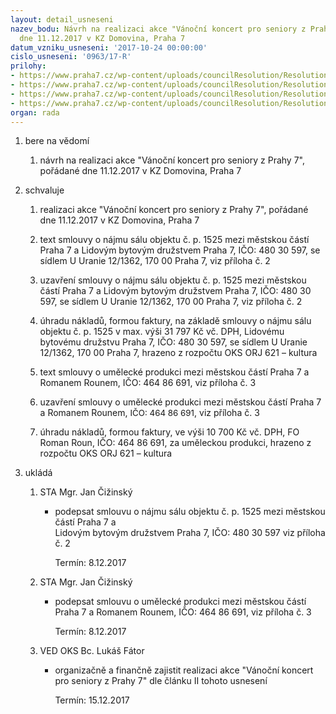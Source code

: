 ```yaml
---
layout: detail_usneseni
nazev_bodu: Návrh na realizaci akce "Vánoční koncert pro seniory z Prahy 7", pořádané
  dne 11.12.2017 v KZ Domovina, Praha 7
datum_vzniku_usneseni: '2017-10-24 00:00:00'
cislo_usneseni: '0963/17-R'
prilohy:
- https://www.praha7.cz/wp-content/uploads/councilResolution/Resolutions/29534/export/d_vanocni_senioridoc_duvovoda_zprava_20174829~260832.doc
- https://www.praha7.cz/wp-content/uploads/councilResolution/Resolutions/29534/export/LBD_Vanocnidenproseniory_11_12_2017~260831.doc
- https://www.praha7.cz/wp-content/uploads/councilResolution/Resolutions/29534/export/S53_ROUN_VK_11_12_2017doc5verejna~260830.doc
- https://www.praha7.cz/wp-content/uploads/councilResolution/Resolutions/29534/export/export~295011.pdf
organ: rada
---
```

<ol id="urzList" class="urzList_view"><li id="" class="urzClass1"><span name="1">bere na vědomí</span><ol class="urzOlClass decimal "><li style="text-align: left;" id="" class="urzClass2"><span><p>návrh na realizaci akce "Vánoční koncert pro seniory z Prahy 7", pořádané dne 11.12.2017 v KZ Domovina, Praha 7</p></span></li></ol></li><li id="" class="urzClass1"><span name="24">schvaluje</span><ol id="" class="urzOlClass decimal "><li style="text-align: left;" id="" class="urzClass2"><span><p>realizaci akce "Vánoční koncert pro seniory z Prahy 7", pořádané dne 11.12.2017 v KZ Domovina, Praha 7</p></span></li><li style="text-align: left;" id="" class="urzClass2"><span><p>text smlouvy o nájmu sálu objektu č. p. 1525 mezi městskou částí Praha 7 a Lidovým bytovým družstvem Praha 7, IČO: 480 30 597, se sídlem U Uranie 12/1362, 170 00 Praha 7, viz příloha č. 2</p></span></li><li style="text-align: left;" id="" class="urzClass2"><span><p>uzavření smlouvy o nájmu sálu objektu č. p. 1525 mezi městskou částí Praha 7 a Lidovým bytovým družstvem Praha 7, IČO: 480 30 597, se sídlem U Uranie 12/1362, 170 00 Praha 7, viz příloha č. 2</p></span></li><li style="text-align: left;" id="" class="urzClass2"><span><p>úhradu nákladů, formou faktury, na základě smlouvy o nájmu sálu objektu č. p. 1525 v max. výši 31 797 Kč vč. DPH, Lidovému bytovému družstvu Praha 7, IČO: 480 30 597, se sídlem U Uranie 12/1362, 170 00 Praha 7, hrazeno z rozpočtu OKS ORJ 621 – kultura</p></span></li><li style="text-align: left;" id="" class="urzClass2"><span><p>text smlouvy o umělecké produkci mezi městskou částí Praha 7 a Romanem Rounem, IČO: 464 86 691, viz příloha č. 3</p></span></li><li style="text-align: left;" id="" class="urzClass2"><span><p>uzavření smlouvy o umělecké produkci mezi městskou částí Praha 7 a Romanem Rounem, <span style="font-size:10.0pt;font-family:" data-mce-style="font-size: 10.0pt;">IČO: 464 86 691</span>, viz příloha č. 3<br></p></span></li><li style="text-align: left;" id="" class="urzClass2"><span><p>úhradu nákladů, formou faktury, ve výši 10 700 Kč vč. DPH, FO Roman Roun, IČO: 464 86 691, za uměleckou produkci, hrazeno z rozpočtu OKS ORJ 621 – kultura</p></span></li></ol></li><li class="urzClass1" id="urzUkoly"><span name="1">ukládá</span><ol class="urzOlClass"><li class="urzClass2"><span><p>STA Mgr. Jan Čižinský</p></span><ul class="urzUlClass"><li class="urzClass3"><span><p>podepsat smlouvu o nájmu sálu objektu č. p. 1525 mezi městskou částí Praha 7 a<br>Lidovým bytovým družstvem Praha 7, IČO: 480 30 597 viz příloha č. 2</p></span><span class="urzUkolTermin">  Termín:&nbsp;8.12.2017</span></li></ul></li><li class="urzClass2"><span><p>STA Mgr. Jan Čižinský</p></span><ul class="urzUlClass"><li class="urzClass3"><span><p>podepsat smlouvu o umělecké produkci mezi městskou částí Praha 7 a Romanem Rounem, IČO: 464 86 691, viz příloha č. 3</p></span><span class="urzUkolTermin">  Termín:&nbsp;8.12.2017</span></li></ul></li><li class="urzClass2"><span><p>VED OKS Bc. Lukáš Fátor</p></span><ul class="urzUlClass"><li class="urzClass3"><span><p>organizačně a finančně zajistit realizaci akce "Vánoční koncert pro seniory z Prahy 7" dle článku II tohoto usnesení</p></span><span class="urzUkolTermin">  Termín:&nbsp;15.12.2017</span></li></ul></li></ol></li></ol>